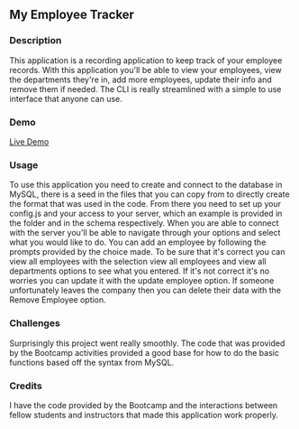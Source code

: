 ## My Employee Tracker

### Description
This application is a recording application to keep track of your employee records. With this application you'll be able to view your employees, view the departments they're in, add more employees, update their info and remove them if needed. The CLI is really streamlined with a simple to use interface that anyone can use.

### Demo 
[Live Demo](https://acm4219.github.io/My-Employee-Tracker/MyEmployeeTrackerDemo.mp4)

### Usage
To use this application you need to create and connect to the database in MySQL, there is a seed in the files that you can copy from to directly create the format that was used in the code. From there you need to set up your config.js and your access to your server, which an example is provided in the folder and in the schema respectively. When you are able to connect with the server you'll be able to navigate through your options and select what you would like to do. You can add an employee by following the prompts provided by the choice made. To be sure that it's correct you can view all employees with the selection view all employees and view all departments options to see what you entered. If it's not correct it's no worries you can update it with the update employee option. If someone unfortunately leaves the company then you can delete their data with the Remove Employee option.

### Challenges
Surprisingly this project went really smoothly. The code that was provided by the Bootcamp activities provided a good base for how to do the basic functions based off the syntax from MySQL. 

### Credits
I have the code provided by the Bootcamp and the interactions between fellow students and instructors that made this application work properly.
